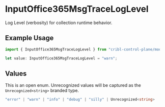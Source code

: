 # InputOffice365MsgTraceLogLevel

Log Level (verbosity) for collection runtime behavior.

## Example Usage

```typescript
import { InputOffice365MsgTraceLogLevel } from "cribl-control-plane/models";

let value: InputOffice365MsgTraceLogLevel = "warn";
```

## Values

This is an open enum. Unrecognized values will be captured as the `Unrecognized<string>` branded type.

```typescript
"error" | "warn" | "info" | "debug" | "silly" | Unrecognized<string>
```